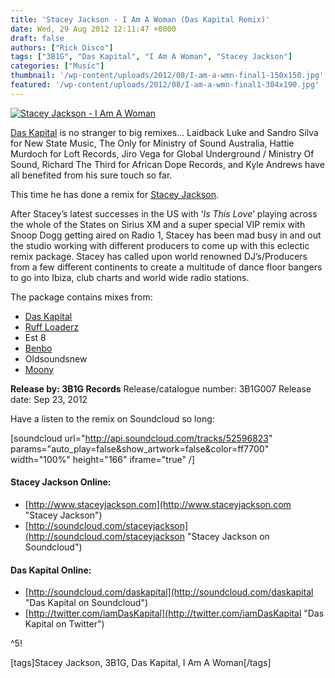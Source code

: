 ```yaml
---
title: 'Stacey Jackson - I Am A Woman (Das Kapital Remix)'
date: Wed, 29 Aug 2012 12:11:47 +0000
draft: false
authors: ["Rick Disco"]
tags: ["3B1G", "Das Kapital", "I Am A Woman", "Stacey Jackson"]
categories: ["Music"]
thumbnail: '/wp-content/uploads/2012/08/I-am-a-wmn-final1-150x150.jpg'
featured: '/wp-content/uploads/2012/08/I-am-a-wmn-final1-304x190.jpg'
---
```


[![Stacey Jackson - I Am A Woman](/wp-content/uploads/2012/08/I-am-a-wmn-final1-1024x1024.jpg "Stacey Jackson - I Am A Woman")](/wp-content/uploads/2012/08/I-am-a-wmn-final1.jpg)

[Das Kapital](http://soundcloud.com/daskapital "Das Kapital on Soundcloud") is no stranger to big remixes... Laidback Luke and Sandro Silva for New State Music, The Only for Ministry of Sound Australia, Hattie Murdoch for Loft Records, Jiro Vega for Global Underground / Ministry Of Sound, Richard The Third for African Dope Records, and Kyle Andrews have all benefited from his sure touch so far.

This time he has done a remix for [Stacey Jackson](http://www.staceyjackson.com "Stacey Jackson").

After Stacey’s latest successes in the US with ‘_Is This Love_’ playing across the whole of the States on Sirius XM and a super special VIP remix with Snoop Dogg getting aired on Radio 1, Stacey has been mad busy in and out the studio working with different producers to come up with this eclectic remix package. Stacey has called upon world renowned DJ’s/Producers from a few different continents to create a multitude of dance floor bangers to go into Ibiza, club charts and world wide radio stations.

The package contains mixes from:

*   [Das Kapital](http://soundcloud.com/daskapital "Das Kapital on Soundcloud")
*   [Ruff Loaderz](http://ruffloaderz.com/ "Ruff Loaderz")
*   Est 8
*   [Benbo](http://soundcloud.com/benbo "Benbo on Soundcloud")
*   Oldsoundsnew
*   [Moony](http://www.moony.it/ "Monny")

**Release by: 3B1G Records** Release/catalogue number: 3B1G007 Release date: Sep 23, 2012

Have a listen to the remix on Soundcloud so long:

\[soundcloud url="http://api.soundcloud.com/tracks/52596823" params="auto\_play=false&show\_artwork=false&color=ff7700" width="100%" height="166" iframe="true" /\]

#### Stacey Jackson Online:

*   [http://www.staceyjackson.com](http://www.staceyjackson.com "Stacey Jackson")
*   [http://soundcloud.com/staceyjackson](http://soundcloud.com/staceyjackson "Stacey Jackson on Soundcloud")

#### Das Kapital Online:

*   [http://soundcloud.com/daskapital](http://soundcloud.com/daskapital "Das Kapital on Soundcloud")
*   [http://twitter.com/iamDasKapital](http://twitter.com/iamDasKapital "Das Kapital on Twitter")

^5!

\[tags\]Stacey Jackson, 3B1G, Das Kapital, I Am A Woman\[/tags\]